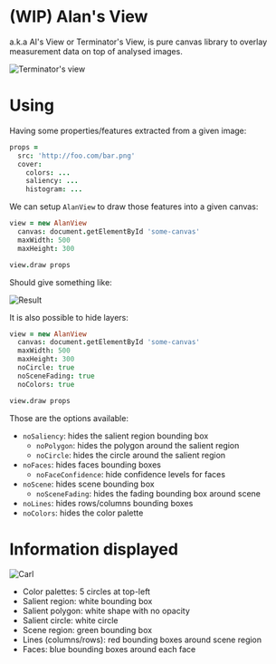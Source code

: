 # (WIP) Alan's View

a.k.a AI's View or Terminator's View, is pure canvas library to
overlay measurement data on top of analysed images.

![Terminator's view](http://www.perivision.net/wordpress/wp-content/uploads/2011/04/bikescan.jpg)

# Using

Having some properties/features extracted from a given image:

```coffeescript
props =
  src: 'http://foo.com/bar.png'
  cover:
    colors: ...
    saliency: ...
    histogram: ...
```

We can setup `AlanView` to draw those features into a given canvas:

```coffeescript
view = new AlanView
  canvas: document.getElementById 'some-canvas'
  maxWidth: 500
  maxHeight: 300

view.draw props
```

Should give something like:

![Result](http://i.imgur.com/dEGIYr4.png)

It is also possible to hide layers:

```coffeescript
view = new AlanView
  canvas: document.getElementById 'some-canvas'
  maxWidth: 500
  maxHeight: 300
  noCircle: true
  noSceneFading: true
  noColors: true

view.draw props
```

Those are the options available:

- `noSaliency`: hides the salient region bounding box
  - `noPolygon`: hides the polygon around the salient region
  - `noCircle`: hides the circle around the salient region
- `noFaces`: hides faces bounding boxes
  - `noFaceConfidence`: hide confidence levels for faces
- `noScene`: hides scene bounding box
  - `noSceneFading`: hides the fading bounding box around scene
- `noLines`: hides rows/columns bounding boxes
- `noColors`: hides the color palette

# Information displayed

![Carl](http://i.imgur.com/CLk0nia.png)

- Color palettes: 5 circles at top-left
- Salient region: white bounding box
- Salient polygon: white shape with no opacity
- Salient circle: white circle
- Scene region: green bounding box
- Lines (columns/rows): red bounding boxes around scene region
- Faces: blue bounding boxes around each face
